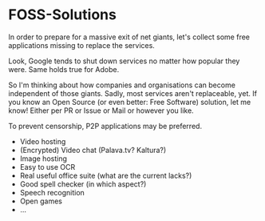 FOSS-Solutions
==============

In order to prepare for a massive exit of net giants, let's collect some free applications missing to replace the services.

Look, Google tends to shut down services no matter how popular they were. Same holds true for Adobe.

So I'm thinking about how companies and organisations can become independent of those giants. Sadly, most services aren't replaceable, yet. If you know an Open Source (or even better: Free Software) solution, let me know! Either per PR or Issue or Mail or however you like.

To prevent censorship, P2P applications may be preferred.

 * Video hosting
 * (Encrypted) Video chat (Palava.tv? Kaltura?)
 * Image hosting
 * Easy to use OCR
 * Real useful office suite (what are the current lacks?)
 * Good spell checker (in which aspect?)
 * Speech recognition
 * Open games
 * ...
